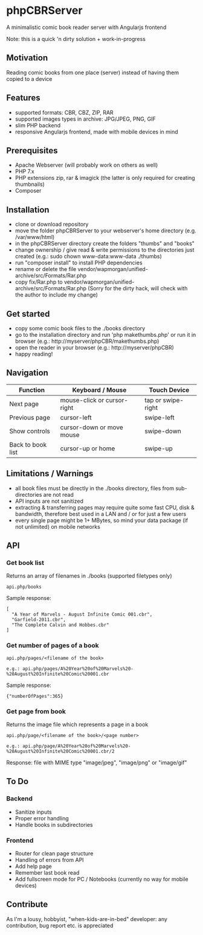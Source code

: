 # phpCBRServer
A minimalistic comic book reader server with Angularjs frontend

Note: this is a quick 'n dirty solution + work-in-progress

## Motivation
Reading comic books from one place (server) instead of having them copied to a device

## Features
* supported formats: CBR, CBZ, ZIP, RAR
* supported images types in archive: JPG/JPEG, PNG, GIF
* slim PHP backend
* responsive Angularjs frontend, made with mobile devices in mind

## Prerequisites

* Apache Webserver (will probably work on others as well)
* PHP 7.x
* PHP extensions zip, rar & imagick (the latter is only required for creating thumbnails)
* Composer

## Installation

* clone or download repository
* move the folder phpCBRServer to your webserver's home directory (e.g. /var/www/html)
* in the phpCBRServer directory create the folders "thumbs" and "books"
* change ownership / give read & write permissions to the directories just created (e.g.: sudo chown www-data:www-data ./thumbs)
* run "composer install" to install PHP dependencies
* rename or delete the file vendor/wapmorgan/unified-archive/src/Formats/Rar.php
* copy fix/Rar.php to vendor/wapmorgan/unified-archive/src/Formats/Rar.php
  (Sorry for the dirty hack, will check with the author to include my change)

## Get started
* copy some comic book files to the ./books directory
* go to the installation directory and run 'php makethumbs.php' or run it in browser (e.g.: http://myserver/phpCBR/makethumbs.php)
* open the reader in your browser (e.g.: http://myserver/phpCBR)
* happy reading!

## Navigation
| Function          | Keyboard / Mouse            | Touch Device       |
|-------------------|-----------------------------|--------------------|
| Next page         | mouse-click or cursor-right | tap or swipe-right |
| Previous page     | cursor-left                 | swipe-left         |
| Show controls     | cursor-down or move mouse   | swipe-down         |
| Back to book list | cursor-up or home           | swipe-up           |

## Limitations / Warnings
* all book files must be directly in the ./books directory, files from sub-directories are not read
* API inputs are not sanitized
* extracting & transferring pages may require quite some fast CPU, disk & bandwidth, therefore best used in a LAN and / or for just a few users
* every single page might be 1+ MBytes, so mind your data package (if not unlimited) on mobile networks

## API

### Get book list
Returns an array of filenames in ./books (supported filetypes only)
```
api.php/books
```

Sample response:
```
[
  "A Year of Marvels - August Infinite Comic 001.cbr",
  "Garfield-2011.cbr",
  "The Complete Calvin and Hobbes.cbr"
]
```

### Get number of pages of a book
```
api.php/pages/<filename of the book>

e.g.: api.php/pages/A%20Year%20of%20Marvels%20-%20August%20Infinite%20Comic%20001.cbr

```
Sample response:
```
{"numberOfPages":365}
```

### Get page from book
Returns the image file which represents a page in a book
```
api.php/page/<filename of the book>/<page number>

e.g.: api.php/page/A%20Year%20of%20Marvels%20-%20August%20Infinite%20Comic%20001.cbr/2
```
Response: file with MIME type "image/jpeg", "image/png" or "image/gif"

## To Do
### Backend
* Sanitize inputs
* Proper error handling
* Handle books in subdirectories

### Frontend
* Router for clean page structure
* Handling of errors from API
* Add help page 
* Remember last book read
* Add fullscreen mode for PC / Notebooks (currently no way for mobile devices)

## Contribute
As I'm a lousy, hobbyist, "when-kids-are-in-bed" developer: any contribution, bug report etc. is appreciated